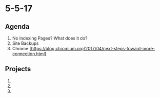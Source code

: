 # 5-5-17 

## Agenda 
1. No Indexing Pages? What does it do?
2. Site Backups
3. Chrome [https://blog.chromium.org/2017/04/next-steps-toward-more-connection.html]

## Projects 
1. 
2.
3.
